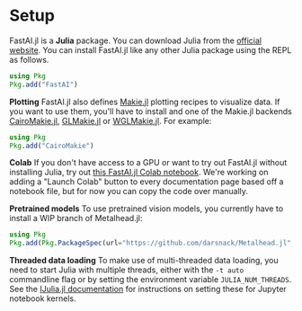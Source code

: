 # Setup

FastAI.jl is a **Julia** package. You can download Julia from the [official website](http://localhost:8000/docs/setup.md.html). You can install FastAI.jl like any other Julia package using the REPL as follows.

```julia
using Pkg
Pkg.add("FastAI")
```

**Plotting** FastAI.jl also defines [Makie.jl](https://github.com/JuliaPlots/Makie.jl) plotting recipes to visualize data. If you want to use them, you'll have to install and one of the Makie.jl backends [CairoMakie.jl](https://github.com/JuliaPlots/CairoMakie.jl), [GLMakie.jl](https://github.com/JuliaPlots/GLMakie.jl) or [WGLMakie.jl](https://github.com/JuliaPlots/WGLMakie.jl). For example:

```julia
using Pkg
Pkg.add("CairoMakie")
```

**Colab** If you don't have access to a GPU or want to try out FastAI.jl without installing Julia, try out [this FastAI.jl Colab notebook](https://colab.research.google.com/gist/lorenzoh/2fdc91f9e42a15e633861c640c68e5e8). We're working on adding a "Launch Colab" button to every documentation page based off a notebook file, but for now you can copy the code over manually.

**Pretrained models** To use pretrained vision models, you currently have to install a WIP branch of Metalhead.jl:

```julia
using Pkg
Pkg.add(Pkg.PackageSpec(url="https://github.com/darsnack/Metalhead.jl", rev="darsnack/vision-refactor")
```

**Threaded data loading** To make use of multi-threaded data loading, you need to start Julia with multiple threads, either with the `-t auto` commandline flag or by setting the environment variable `JULIA_NUM_THREADS`. See the [IJulia.jl documentation](https://julialang.github.io/IJulia.jl/dev/manual/installation/#Installing-additional-Julia-kernels) for instructions on setting these for Jupyter notebook kernels.
